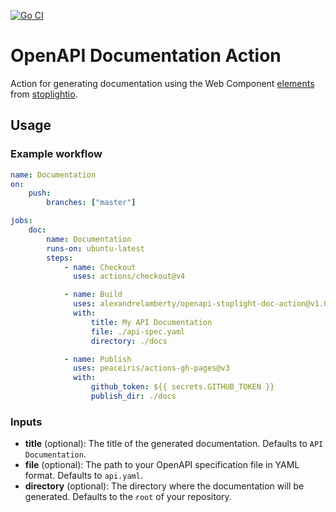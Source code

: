 [![Go CI](https://github.com/alexandrelamberty/openapi-stoplight-doc-action/actions/workflows/golang.yaml/badge.svg)](https://github.com/alexandrelamberty/openapi-stoplight-doc-action/actions/workflows/golang.yaml)

# OpenAPI Documentation Action

Action for generating documentation using the Web Component
[elements](https://github.com/stoplightio/elements) from
[stoplightio](https://github.com/stoplightio/).

## Usage

### Example workflow

```yaml
name: Documentation
on: 
    push:
        branches: ["master"]

jobs:
    doc:
        name: Documentation
        runs-on: ubuntu-latest
        steps:
            - name: Checkout
              uses: actions/checkout@v4

            - name: Build
              uses: alexandrelamberty/openapi-stoplight-doc-action@v1.0.0
              with:
                  title: My API Documentation
                  file: ./api-spec.yaml
                  directory: ./docs

            - name: Publish
              uses: peaceiris/actions-gh-pages@v3
              with:
                  github_token: ${{ secrets.GITHUB_TOKEN }}
                  publish_dir: ./docs
```

### Inputs

- **title** (optional): The title of the generated documentation. Defaults to
  `API Documentation`.
- **file** (optional): The path to your OpenAPI specification file in YAML
  format. Defaults to `api.yaml`.
- **directory** (optional): The directory where the documentation will be
  generated. Defaults to the `root` of your repository.

